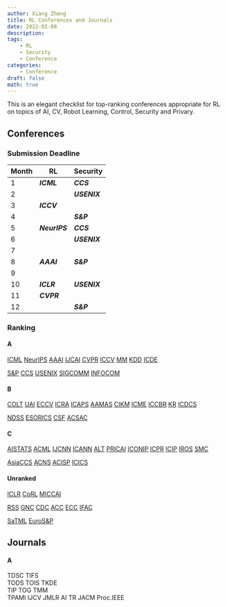 ```yaml
---
author: Xiang Zheng
title: RL Conferences and Journals
date: 2022-02-08
description:
tags:
    - RL
    - Security
    - Conference
categories:
    - Conference
draft: false
math: true
---
```


This is an elegant checklist for top-ranking conferences appropriate for RL on topics of AI, CV, Robot Learning, Control, Security and Privary.

## Conferences

### Submission Deadline

| Month | RL            | Security     |
| ----- | ------------- | ------------ |
| 1     | **_ICML_**    | **_CCS_**    |
| 2     | &ensp;        | **_USENIX_** |
| 3     | **_ICCV_**    | &ensp;       |
| 4     | &ensp;        | **_S&P_**    |
| 5     | **_NeurIPS_** | **_CCS_**    |
| 6     | &ensp;        | **_USENIX_** |
| 7     | &ensp;        | &ensp;       |
| 8     | **_AAAI_**    | **_S&P_**    |
| 9     | &ensp;        | &ensp;       |
| 10    | **_ICLR_**    | **_USENIX_** |
| 11    | **_CVPR_**    | &ensp;       |
| 12    | &ensp;        | **_S&P_**    |

<!-- 
| Month | RL                           | Security                                 |
| ----- | ---------------------------- | ---------------------------------------- |
| 1     | **_ICML_**&ensp; IJCAI ICDCS | **_CCS_**&ensp; ESORICS                  |
| 2     | COLT UAI KR                  | **_USENIX_**&ensp; CSF                   |
| 3     | **_ICCV_**&ensp; ECCV        |                                          |
| 4     | MM                           | **_S&P_**                                |
| 5     | **_NeurIPS_**&ensp;          | **_CCS_**&ensp; **_NDSS_**&ensp; ESORICS |
| 6     |                              | **_USENIX_**&ensp; CSF ACSAC             |
| 7     |                              | **_NDSS_**&ensp; **_INFOCOM_**           |
| 8     | **_AAAI_**                   | **_S&P_**                                |
| 9     | ICRA                         |                                          |
| 10    | **_ICLR_**&ensp; AAMAS       | **_USENIX_**&ensp; CSF                   |
| 11    | **_CVPR_**                   |                                          |
| 12    | ICAPS ICME                   | **_S&P_**                                |
 -->

<!-- ### Submission Deadline (A & B & C)

| Month | RL                                                | Security                           |
| ----- | ------------------------------------------------- | ---------------------------------- |
| 1     | **_ICML_** **_IJCAI_**&ensp; ICDCS IJCNN ICPR RSS | **_CCS_**&ensp; ESORICS ACNS       |
| 2     | COLT UAI KR ICIP                                  | **_USENIX_**&ensp; CSF ACISP       |
| 3     | **_ICCV_**&ensp; ECCV MICCAI IROS CDC             | ICICS                              |
| 4     | MM ICCBR ICANN SMC                                | **_S&P_**&ensp;                    |
| 5     | **_NeurIPS_**&ensp;                               | **_CCS_** **_NDSS_**&ensp; ESORICS |
| 6     | ACML PRICAI ICONIP CoRL                           | **_USENIX_**&ensp; CSF ACSAC       |
| 7     |                                                   | **_NDSS_**&ensp;  INFOCOM          |
| 8     | **_AAAI_**&ensp;                                  | **_S&P_**&ensp;                    |
| 9     | ICRA                                              | SaTML, ACNS, AsiaCCS               |
| 10    | **_ICLR_**&ensp; AAMAS AISTATS ALT ACC IFAC       | **_USENIX_**&ensp; CSF             |
| 11    | CVPR ECC                                          |                                    |
| 12    | ICAPS GNC ICME                                    | **_S&P_**&ensp; AsiaCCS            |
-->

### Ranking

#### A

[ICML](https://icml.cc/Conferences/2022/Dates)
[NeurIPS](https://nips.cc/Conferences/2022/Dates)
[AAAI](https://aaai.org/Conferences/AAAI-23/)
[IJCAI](https://ijcai-22.org)
[CVPR](https://cvpr2023.thecvf.com)
[ICCV](https://iccv2021.thecvf.com/node/5)
[MM](https://2022.acmmm.org/call-for-papers/)
[KDD](https://kdd.org/kdd2022/cfpResearch.html)
[ICDE](https://icde2023.ics.uci.edu/research-papers-track/)

[S&P](https://www.ieee-security.org/TC/SP2023/cfpapers.html)
[CCS](https://www.sigsac.org/ccs/CCS2022/call-for/call-for-papers.html)
[USENIX](https://www.usenix.org/conference/usenixsecurity22/call-for-papers)
[SIGCOMM](https://conferences.sigcomm.org/sigcomm/2022/cfp.html)
[INFOCOM](https://infocom2022.ieee-infocom.org/authors/call-papers-main-conference)

#### B

[COLT](http://learningtheory.org/colt2022/cfp.html)
[UAI](https://www.auai.org/uai2022/call_for_papers)
[ECCV](https://eccv2022.ecva.net/submission/call-for-papers/)
[ICRA](https://www.icra2023.org)
[ICAPS](http://icaps22.icaps-conference.org)
[AAMAS](https://aamas2022-conference.auckland.ac.nz)
[CIKM](https://www.cikm2022.org/#important-dates)
[ICME](http://2022.ieeeicme.org/cf-papers.html)
[ICCBR](https://iccbr2022.loria.fr/call-for-papers/)
[KR](https://kr2022.cs.tu-dortmund.de/call_for_papers.php)
[ICDCS](https://icdcs2022.icdcs.org/cfp/)

[NDSS](https://www.ndss-symposium.org/ndss2022/call-for-papers/)
[ESORICS](https://esorics2022.compute.dtu.dk/cfp.html)
[CSF](https://www.ieee-security.org/TC/CSF2022/cfp.html)
[ACSAC](https://www.acsac.org/2021/submissions/papers/)

#### C

[AISTATS](http://aistats.org/aistats2022/cfp.html)
[ACML](http://www.acml-conf.org/2022/)
[IJCNN](https://wcci2022.org/call-for-papers/)
[ICANN](https://e-nns.org/icann2022/important-dates/)
[ALT](http://algorithmiclearningtheory.org/alt2022/call-for-papers/)
[PRICAI](https://www.pricai.org/2022/calls/call-for-papers)
[ICONIP](https://www.iconip2022.apnns.org)
[ICPR](https://www.icpr2022.com/important-dates/)
[ICIP](https://2022.ieeeicip.org/important-dates/)
[IROS](https://iros2022.org/call-for-papers/)
[SMC](https://ieeesmc2022.org/call-for-papers)

[AsiaCCS](https://asiaccs2022.conferenceservice.jp/dateandcall/callforpapers/)
[ACNS](https://sites.google.com/di.uniroma1.it/acns2022/)
[ACISP](https://uow-ic2.github.io/acisp2022/)
[ICICS](https://icics2022.cyber.kent.ac.uk)

#### Unranked

[ICLR](https://iclr.cc/Conferences/2022/Dates)
[CoRL](http://corl2022.org/key-dates/)
[MICCAI](https://conferences.miccai.org/2022/en/CALL-FOR-PAPERS.html)

[RSS](https://roboticsconference.org)
[GNC](https://www.aiaa.org/SciTech/presentations-papers/call-for-papers)
[CDC](https://cdc2022.ieeecss.org/call-for-papers/)
[ACC](https://acc2022.a2c2.org)
[ECC](https://ecc22.euca-ecc.org/call-for-papers/)
[IFAC](https://www.ifac2023.org)

[SaTML](https://satml.org/call-for-papers/)
[EuroS&P](https://www.ieee-security.org/TC/EuroSP2022/)

## Journals

#### A

TDSC TIFS  
TODS TOIS TKDE  
TIP TOG TMM  
TPAMI IJCV JMLR AI TR
JACM Proc.IEEE
